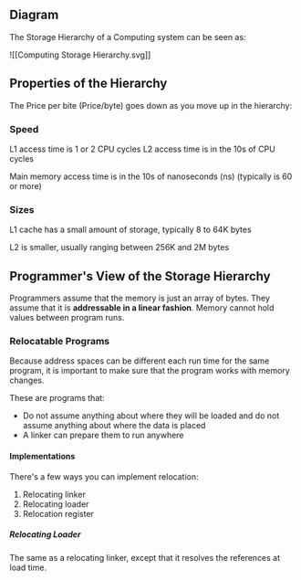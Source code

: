 ## Diagram

The Storage Hierarchy of a Computing system can be seen as:

![[Computing Storage Hierarchy.svg]]

## Properties of the Hierarchy

The Price per bite (Price/byte) goes down as you move up in the hierarchy:

### Speed
L1 access time is 1 or 2 CPU cycles
L2 access time is in the 10s of CPU cycles

Main memory access time is in the 10s of nanoseconds (ns) (typically is 60 or more)


### Sizes

L1 cache has a small amount of storage, typically 8 to 64K bytes

L2 is smaller, usually ranging between 256K and 2M bytes

## Programmer's View of the Storage Hierarchy

Programmers assume that the memory is just an array of bytes. They assume that it is **addressable in a linear fashion**. Memory cannot hold values between program runs.

### Relocatable Programs

Because address spaces can be different each run time for the same program, it is important to make sure that the program works with memory changes. 

These are programs that:
- Do not assume anything about where they will be loaded and do not assume anything about where the data is placed
- A linker can prepare them to run anywhere

#### Implementations

There's a few ways you can implement relocation:
1. Relocating linker
2. Relocating loader
3. Relocation register

##### Relocating Loader

The same as a relocating linker, except that it resolves the references at load time. 
